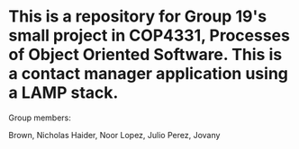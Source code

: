 # This is a repository for Group 19's small project in COP4331, Processes of Object Oriented Software. This is a contact manager application using a LAMP stack.

Group members:

Brown, Nicholas
Haider, Noor
Lopez, Julio
Perez, Jovany
